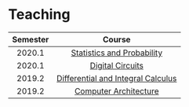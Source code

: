 # Teaching 

| Semester | Course |
| :---: | :---: |
| 2020.1  | [Statistics and Probability](https://marcielbp.github.io/Statistics-and-Probability)  |
| 2020.1  | [Digital Circuits](https://marcielbp.github.io/Circuits) |
| 2019.2 | [Differential and Integral Calculus](https://marcielbp.github.io/Calculus) |
| 2019.2 | [Computer Architecture](https://marcielbp.github.io/Computer-Architecture) |
